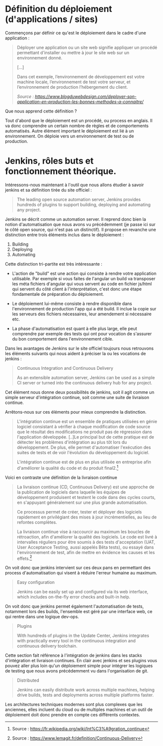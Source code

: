 # Définition du déploiement (d'applications / sites)

Commençons par définir ce qu'est le déploiement dans le cadre d'une application : 

>Déployer une application ou un site web signifie appliquer un procédé permettant d'installer ou mettre à jour le site web sur un environnement donné.
>
>[...]
>
>Dans cet exemple, l’environnement de développement est votre machine locale, l’environnement de test votre serveur, et l’environnement de production l’hébergement du client.
>
>*Source : https://www.blogduwebdesign.com/deployer-son-application-en-production-les-bonnes-methodes-a-connaitre/*

Que nous apprend cette définition ?

Tout d'abord que le déploiement est un procédé, ou process en anglais. Il va donc comprendre un certain nombre de règles et de comportements automatisés. Autre élément important le déploiement est lié à un environnement. On déploie vers un environnement de test ou de production. 

# Jenkins, rôles buts et fonctionnement théorique. 

Intéressons-nous maintenant à l'outil que nous allons étudier à savoir jenkins et sa définition tirée du site officiel : 

> The leading open source automation server, Jenkins provides hundreds of plugins to support building, deploying and automating any project.

Jenkins se décrit comme un automation server. Il reprend donc bien la notion d'automatisation que nous avons vu précédemment (je passe ici sur le côté open source, qui n'est pas un distinctif). Il propose en revanche une distinction entre trois éléments inclus dans le déploiement : 

1) Building
2) Deploying
3) Automating

Cette distinction tri-partite est très intéressante :
* L'action de "build" est une action qui consiste à rendre votre application utilisable. Par exemple si vous faites de l'angular un build va transposer les méta fichiers d'angular qui vous servent au code en fichier js/html qui servent du côté client à l'interprétation, c'est donc une étape fondamentale de préparation du déploiement.

* Le déploiement lui-même consiste à rendre disponible dans l'environnement de production l'app qui a été build. Il inclue la copie sur les serveurs des fichiers nécessaires, leur amendement si nécessaire etc. 

* La phase d'automatisation est quant à elle plus large, elle peut comprendre par exemple des tests qui ont pour vocation de s'assurer du bon comportement dans l'environnement cible. 

Dans les avantages de Jenkins sur le site officiel toujours nous retrouvons les éléments suivants qui nous aident à préciser la ou les vocations de jenkins : 

> Continuous Integration and Continuous Delivery
>
>As an extensible automation server, Jenkins can be used as a simple CI server or turned into the continuous delivery hub for any project.

Cet élément nous donne deux possibilités de jenkins, soit il agit comme un simple serveur d'intégration continue, soit comme une suite de livraison continue. 

Arrêtons-nous sur ces éléments pour mieux comprendre la distinction.

> L'intégration continue est un ensemble de pratiques utilisées en génie logiciel consistant à vérifier à chaque modification de code source que le résultat des modifications ne produit pas de régression dans l'application développée. [..]Le principal but de cette pratique est de détecter les problèmes d'intégration au plus tôt lors du développement. De plus, elle permet d'automatiser l'exécution des suites de tests et de voir l'évolution du développement du logiciel.
>
>L'intégration continue est de plus en plus utilisée en entreprise afin d'améliorer la qualité du code et du produit final2.[^1] 

Voici en contraste une définition de la livraison continue

> La livraison continue (CD, Continuous Delivery) est une approche de la publication de logiciels dans laquelle les équipes de développement produisent et testent le code dans des cycles courts, en s'appuyant généralement sur une plus grande automatisation.
>
> Ce processus permet de créer, tester et déployer des logiciels rapidement en privilégiant des mises à jour incrémentielles, au lieu de refontes complètes.
>
> La livraison continue vise à raccourcir au maximum les boucles de rétroaction, afin d'améliorer la qualité des logiciels. Le code est livré à intervalles réguliers pour être soumis à des tests d'acceptation (UAT, User Acceptance Testing, aussi appelés Bêta tests), ou essayé dans l'environnement de test, afin de mettre en évidence les causes et les effets.[^2]

On voit donc que jenkins intervient sur ces deux pans en permettant des process d'automatisation qui visent à réduire l'erreur humaine au maximum. 

> Easy configuration
>
>Jenkins can be easily set up and configured via its web interface, which includes on-the-fly error checks and built-in help.

On voit donc que jenkins permet également l'automatisation de tests, notamment lors des builds, l'ensemble est géré par une interface web, ce qui rentre dans une logique dev-ops. 

>Plugins
>
>With hundreds of plugins in the Update Center, Jenkins integrates with practically every tool in the continuous integration and continuous delivery toolchain.

Cette section fait référence à l'intégration de jenkins dans les stacks d'intégration et livraison continues. En clair avec jenkins et ses plugins vous pouvez aller plus loin qu'un déploiement simple pour intégrer les logiques de testing que nous avons précédemment vu dans l'organisation de git. 

> Distributed
>
> Jenkins can easily distribute work across multiple machines, helping drive builds, tests and deployments across multiple platforms faster.

Les architectures techniques modernes sont plus complexes que les anciennes, elles incluent du cloud ou de multiples machines et un outil de déploiement doit donc prendre en compte ces différents contextes. 

[^1]: Source : https://fr.wikipedia.org/wiki/Int%C3%A9gration_continue
[^2]: Source : https://www.lemagit.fr/definition/Continuous-Delivery
